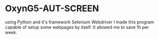 # OxynG5-AUT-SCREEN
using Python and it's framework Selenium Webdriver I made this program capable of setup some webpages by itself. It allowed me to save 1h per week. 
